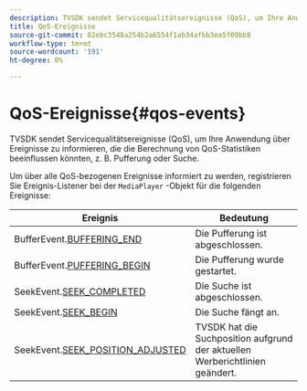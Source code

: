 ```yaml
---
description: TVSDK sendet Servicequalitätsereignisse (QoS), um Ihre Anwendung über Ereignisse zu informieren, die die Berechnung von QoS-Statistiken beeinflussen könnten, z. B. Pufferung oder Suche.
title: QoS-Ereignisse
source-git-commit: 02ebc3548a254b2a6554f1ab34afbb3ea5f09bb8
workflow-type: tm+mt
source-wordcount: '191'
ht-degree: 0%

---
```


# QoS-Ereignisse{#qos-events}

TVSDK sendet Servicequalitätsereignisse (QoS), um Ihre Anwendung über Ereignisse zu informieren, die die Berechnung von QoS-Statistiken beeinflussen könnten, z. B. Pufferung oder Suche.

Um über alle QoS-bezogenen Ereignisse informiert zu werden, registrieren Sie Ereignis-Listener bei der `MediaPlayer` -Objekt für die folgenden Ereignisse:

| Ereignis | Bedeutung |
|---|---|
| BufferEvent.[BUFFERING_END](https://help.adobe.com/en_US/primetime/api/psdk/asdoc-dhls_1.4/com/adobe/mediacore/events/BufferEvent.html#BUFFERING_END) | Die Pufferung ist abgeschlossen. |
| BufferEvent.[PUFFERING_BEGIN](https://help.adobe.com/en_US/primetime/api/psdk/asdoc-dhls_1.4/com/adobe/mediacore/events/BufferEvent.html#BUFFERING_BEGIN) | Die Pufferung wurde gestartet. |
| SeekEvent.[SEEK_COMPLETED](https://help.adobe.com/en_US/primetime/api/psdk/asdoc-dhls_1.4/com/adobe/mediacore/events/SeekEvent.html#SEEK_END) | Die Suche ist abgeschlossen. |
| SeekEvent.[SEEK_BEGIN](https://help.adobe.com/en_US/primetime/api/psdk/asdoc-dhls_1.4/com/adobe/mediacore/events/SeekEvent.html#SEEK_BEGIN) | Die Suche fängt an. |
| SeekEvent.[SEEK_POSITION_ADJUSTED](https://help.adobe.com/en_US/primetime/api/psdk/asdoc-dhls_1.4/com/adobe/mediacore/events/SeekEvent.html#SEEK_POSITION_ADJUSTED) | TVSDK hat die Suchposition aufgrund der aktuellen Werberichtlinien geändert. |
